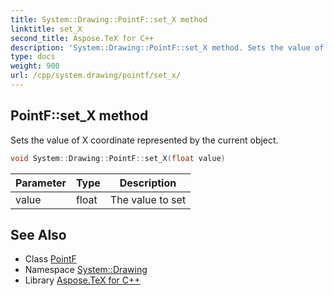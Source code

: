 ```yaml
---
title: System::Drawing::PointF::set_X method
linktitle: set_X
second_title: Aspose.TeX for C++
description: 'System::Drawing::PointF::set_X method. Sets the value of X coordinate represented by the current object in C++.'
type: docs
weight: 900
url: /cpp/system.drawing/pointf/set_x/
---
```

## PointF::set_X method


Sets the value of X coordinate represented by the current object.

```cpp
void System::Drawing::PointF::set_X(float value)
```


| Parameter | Type | Description |
| --- | --- | --- |
| value | float | The value to set |

## See Also

* Class [PointF](../)
* Namespace [System::Drawing](../../)
* Library [Aspose.TeX for C++](../../../)
